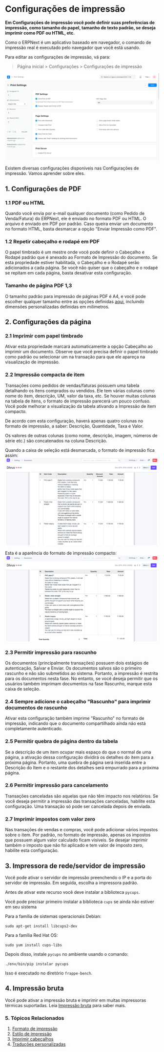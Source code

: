 # Configurações de impressão



**Em Configurações de impressão você pode definir suas preferências de impressão, como tamanho do papel, tamanho de texto padrão, se deseja imprimir como PDF ou HTML, etc.**


Como o ERPNext é um aplicativo baseado em navegador, o comando de impressão real é executado pelo navegador que você está usando.


Para editar as configurações de impressão, vá para:
> Página inicial > Configurações > Configurações de impressão


![Configurações de impressão](/files/print-settings.png)


Existem diversas configurações disponíveis nas Configurações de impressão. Vamos aprender sobre eles.


## 1. Configurações de PDF


### 1.1 PDF ou HTML


Quando você envia por e-mail qualquer documento (como Pedido de Venda/Fatura) do ERPNext, ele é enviado no formato PDF ou HTML. O arquivo é enviado em PDF por padrão. Caso queira enviar um documento no formato HTML, basta desmarcar a opção "Enviar Impressão como PDF".


### 1.2 Repetir cabeçalho e rodapé em PDF


O papel timbrado é um mestre onde você pode definir o Cabeçalho e Rodapé padrão que é anexado ao Formato de Impressão do documento. Se esta propriedade estiver habilitada, o Cabeçalho e o Rodapé serão adicionados a cada página. Se você não quiser que o cabeçalho e o rodapé se repitam em cada página, basta desativar esta configuração.


### Tamanho de página PDF 1,3


O tamanho padrão para impressão de páginas PDF é A4, e você pode escolher qualquer tamanho entre as opções definidas [aqui](https://doc.qt.io/archives/qt-4.8/qprinter.html#PaperSize-enum), incluindo dimensões personalizadas definidas em milímetros.


## 2. Configurações da página


### 2.1 Imprimir com papel timbrado


Ativar esta propriedade marcará automaticamente a opção Cabeçalho ao imprimir um documento. Observe que você precisa definir o papel timbrado como padrão ou selecionar um na transação para que ele apareça na visualização de impressão.


### 2.2 Impressão compacta de item


Transações como pedidos de vendas/faturas possuem uma tabela detalhando os itens comprados ou vendidos. Ele tem várias colunas como nome do item, descrição, UM, valor da taxa, etc. Se houver muitas colunas na tabela de itens, o formato de impressão parecerá um pouco confuso. Você pode melhorar a visualização da tabela ativando a Impressão de item compacto.


De acordo com esta configuração, haverá apenas quatro colunas no formato de impressão, a saber: Descrição, Quantidade, Taxa e Valor.


Os valores de outras colunas (como nome, descrição, imagem, números de série etc.) são concatenados na coluna Descrição.


Quando a caixa de seleção está desmarcada, o formato de impressão fica assim:
![Configurações de formato de impressão incompact](/files/incompact-print.png)


Esta é a aparência do formato de impressão compacto:
![Configurações de formato de impressão compacta](/files/compact-print.png)


### 2.3 Permitir impressão para rascunho


Os documentos (principalmente transações) possuem dois estágios de autenticação, Salvar e Enviar. Os documentos salvos são o primeiro rascunho e não são submetidos ao sistema. Portanto, a impressão é restrita para os documentos nesta fase. No entanto, se você deseja permitir que os usuários também imprimam documentos na fase Rascunho, marque esta caixa de seleção.


### 2.4 Sempre adicione o cabeçalho "Rascunho" para imprimir documentos de rascunho


Ativar esta configuração também imprime "Rascunho" no formato de impressão, indicando que o documento compartilhado ainda não está completamente autenticado.


### 2.5 Permitir quebra de página dentro da tabela


Se a descrição de um item ocupar mais espaço do que o normal de uma página, a ativação dessa configuração dividirá os detalhes do item para a próxima página. Portanto, uma quebra de página será inserida entre a Descrição do Item e o restante dos detalhes será empurrado para a próxima página.


### 2.6 Permitir impressão para cancelamento


Transações canceladas são aquelas que não têm impacto nos relatórios. Se você deseja permitir a impressão das transações canceladas, habilite esta configuração. Uma transação só pode ser cancelada depois de enviada.


### 2.7 Imprimir impostos com valor zero


Nas transações de vendas e compras, você pode adicionar vários impostos sobre o item. Por padrão, no formato de impressão, apenas os impostos que possuem algum valor calculado ficam visíveis. Se desejar imprimir também o imposto que não foi aplicado e tem valor de imposto zero, habilite esta configuração.


## 3. Impressora de rede/servidor de impressão


Você pode ativar o servidor de impressão preenchendo o IP e a porta do servidor de impressão. Em seguida, escolha a impressora padrão.


Antes de ativar este recurso você deve instalar a biblioteca `pycups`.


Você pode precisar primeiro instalar a biblioteca `cups` se ainda não estiver em seu sistema


Para a família de sistemas operacionais Debian:


`sudo apt-get install libcups2-dev`


Para a família Red Hat OS:


`sudo yum install cups-libs`


Depois disso, instale `pycups` no ambiente usando o comando:


`./env/bin/pip instalar pycups`


Isso é executado no diretório `frappe-bench`.


## 4. Impressão bruta


Você pode ativar a impressão bruta e imprimir em muitas impressoras térmicas suportadas. Leia [Impressão bruta](/docs/pt/setting-up/print/raw-printing) para saber mais.


### 5. Tópicos Relacionados


1. [Formato de impressão](/docs/pt/setting-up/print/print-format)
2. [Estilo de impressão](/docs/pt/setting-up/print/print-style)
3. [Imprimir cabeçalhos](/docs/pt/setting-up/print/print-headings)
4. [Traduções personalizadas](/docs/pt/setting-up/print/custom-translations)




